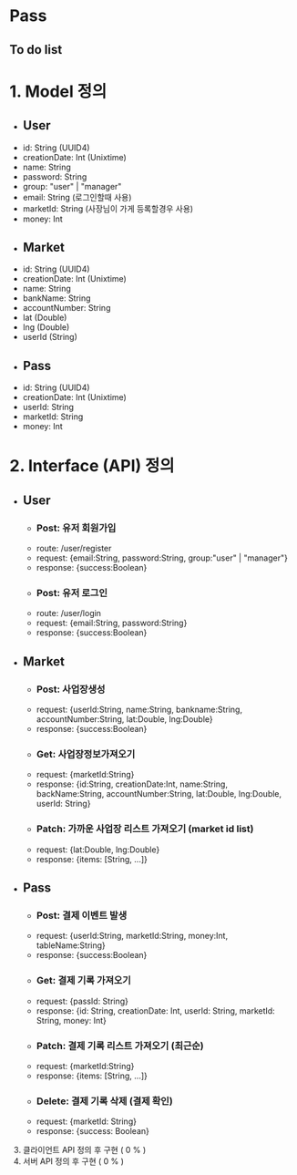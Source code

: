 # Pass
## To do list ##
# 1. Model 정의 #
  * ## User ##
   - id: String (UUID4)
   - creationDate: Int (Unixtime)
   - name: String 
   - password: String
   - group: "user" | "manager"
   - email: String (로그인할때 사용)
   - marketId: String (사장님이 가게 등록할경우 사용)
   - money: Int
  * ## Market ##
   - id: String (UUID4)
   - creationDate: Int (Unixtime)
   - name: String
   - bankName: String
   - accountNumber: String
   - lat (Double)
   - lng (Double)
   - userId (String)
  * ## Pass ##
   - id: String (UUID4)
   - creationDate: Int (Unixtime)
   - userId: String
   - marketId: String
   - money: Int
  
# 2. Interface (API) 정의 #
  * ## User ##
    - ### Post: 유저 회원가입 ###
     + route: /user/register
     * request: {email:String, password:String, group:"user" | "manager"}
     * response: {success:Boolean}
    - ### Post: 유저 로그인 ###
     + route: /user/login
     + request: {email:String, password:String}
     + response: {success:Boolean}
  * ## Market ##
    - ### Post: 사업장생성 ###
     + request: {userId:String, name:String, bankname:String, accountNumber:String, lat:Double, lng:Double}
     + response: {success:Boolean}
    - ### Get: 사업장정보가져오기 ###
     + request: {marketId:String}
     + response: {id:String, creationDate:Int, name:String, backName:String, accountNumber:String, lat:Double, lng:Double, userId: String}
    - ### Patch: 가까운 사업장 리스트 가져오기 (market id list) ###
     + request: {lat:Double, lng:Double}
     + response: {items: [String, ...]}
  * ## Pass ##
    - ### Post: 결제 이벤트 발생 ###
     + request: {userId:String, marketId:String, money:Int, tableName:String}
     + response: {success:Boolean}
    - ### Get: 결제 기록 가져오기  ###
     + request: {passId: String}
     + response: {id: String, creationDate: Int, userId: String, marketId: String, money: Int}
    - ### Patch: 결제 기록 리스트 가져오기 (최근순) ###
     + request: {marketId:String}
     + response: {items: [String, ...]}
    - ### Delete: 결제 기록 삭제 (결제 확인) ###
     + request: {marketId: String}
     + response: {success: Boolean}
    
3. 클라이언트 API 정의 후 구현 ( 0 % )
4. 서버 API 정의 후 구현 ( 0 % )
